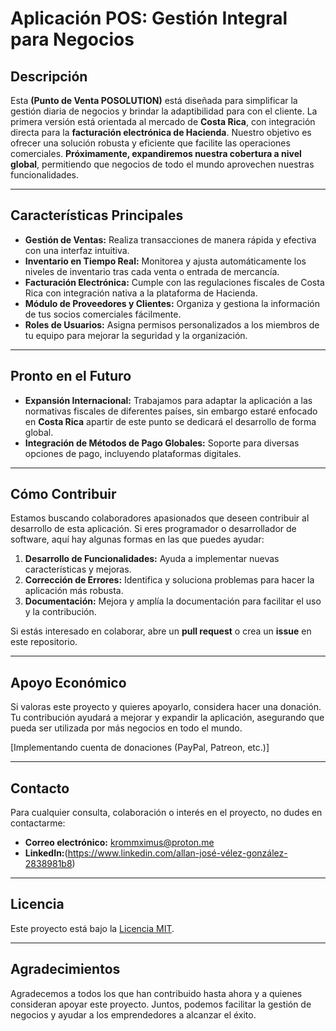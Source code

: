# Aplicación POS: Gestión Integral para Negocios

## Descripción

Esta **(Punto de Venta POSOLUTION)** está diseñada para simplificar la gestión diaria de negocios y brindar la adaptibilidad para con el cliente. La primera versión está orientada al mercado de **Costa Rica**, con integración directa para la **facturación electrónica de Hacienda**. Nuestro objetivo es ofrecer una solución robusta y eficiente que facilite las operaciones comerciales. **Próximamente, expandiremos nuestra cobertura a nivel global**, permitiendo que negocios de todo el mundo aprovechen nuestras funcionalidades.

---

## Características Principales

- **Gestión de Ventas:** Realiza transacciones de manera rápida y efectiva con una interfaz intuitiva.
- **Inventario en Tiempo Real:** Monitorea y ajusta automáticamente los niveles de inventario tras cada venta o entrada de mercancía.
- **Facturación Electrónica:** Cumple con las regulaciones fiscales de Costa Rica con integración nativa a la plataforma de Hacienda.
- **Módulo de Proveedores y Clientes:** Organiza y gestiona la información de tus socios comerciales fácilmente.
- **Roles de Usuarios:** Asigna permisos personalizados a los miembros de tu equipo para mejorar la seguridad y la organización.

---

## Pronto en el Futuro

- **Expansión Internacional:** Trabajamos para adaptar la aplicación a las normativas fiscales de diferentes países, sin embargo estaré enfocado en **Costa Rica** apartir de este punto se dedicará el desarrollo de forma global.
- **Integración de Métodos de Pago Globales:** Soporte para diversas opciones de pago, incluyendo plataformas digitales.

---

## Cómo Contribuir

Estamos buscando colaboradores apasionados que deseen contribuir al desarrollo de esta aplicación. Si eres programador o desarrollador de software, aquí hay algunas formas en las que puedes ayudar:

1. **Desarrollo de Funcionalidades:** Ayuda a implementar nuevas características y mejoras.
2. **Corrección de Errores:** Identifica y soluciona problemas para hacer la aplicación más robusta.
3. **Documentación:** Mejora y amplía la documentación para facilitar el uso y la contribución.

Si estás interesado en colaborar, abre un **pull request** o crea un **issue** en este repositorio.

---

## Apoyo Económico

Si valoras este proyecto y quieres apoyarlo, considera hacer una donación. Tu contribución ayudará a mejorar y expandir la aplicación, asegurando que pueda ser utilizada por más negocios en todo el mundo. 

[Implementando cuenta de donaciones (PayPal, Patreon, etc.)]

---

## Contacto

Para cualquier consulta, colaboración o interés en el proyecto, no dudes en contactarme:

- **Correo electrónico:** krommximus@proton.me
- **LinkedIn:**(https://www.linkedin.com/allan-josé-vélez-gonzález-2838981b8)

---

## Licencia

Este proyecto está bajo la [Licencia MIT](LICENSE).

---

## Agradecimientos

Agradecemos a todos los que han contribuido hasta ahora y a quienes consideran apoyar este proyecto. Juntos, podemos facilitar la gestión de negocios y ayudar a los emprendedores a alcanzar el éxito.
